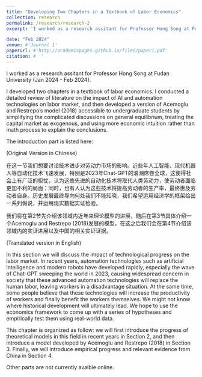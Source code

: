 ```yaml
---
title: "Developing Two Chapters in a Textbook of Labor Economics"
collection: research
permalink: /research/research-2
excerpt: 'I worked as a research assitant for Professor Hong Song at Fudan University (Jan 2024 - Feb 2024).'

date: "Feb 2024"
venue: #'Journal 1'
paperurl: #'http://academicpages.github.io/files/paper1.pdf'
citation: # ''
---
```


I worked as a research assitant for Professor Hong Song at Fudan University (Jan 2024 - Feb 2024).  

I developed two chapters in a textbook of labor economics. I conducted a detailed review of literature on the impact of AI and automation technologies on labor market, and then developed a version of Acemoglu and Restrepo’s model (2018) accessible to undergraduate students by simplifying the complicated discussions on general equilibrium, treating the capital market as exogenous, and using more economic intuition rather than math process to explain the conclusions.  


The introduction part is listed here:  

(Original Version in Chinese)  

在这一节我们想要讨论技术进步对劳动力市场的影响。近些年人工智能、现代机器人等自动化技术飞速发展，特别是2023年Chat-GPT的浪潮席卷全球，这使得社会上有广泛的担忧，认为这些先进的自动化技术将取代人类劳动力，使劳动者面临更加不利的局面；同时，也有人认为这些技术将提高劳动者的生产率，最终惠及劳动者自身。历史发展最终导向何处我们不能知晓，我们希望运用经济学的框架给出一系列假说，并运用现实数据实证检验。  

我们将在第2节先介绍该领域内近年来理论模型的进展，随后在第3节具体介绍一个Acemoglu and Restrepo (2018)发展的模型，在这之后我们会在第4节介绍该领域内的实证进展以及中国的相关实证证据。  

(Translated version in English)  

In this section we will discuss the impact of technological progress on the labor market. In recent years, automation technologies such as artificial intelligence and modern robots have developed rapidly, especially the wave of Chat-GPT sweeping the world in 2023, causing widespread concern in society that these advanced automation technologies will replace the human labor, leaving workers in a disadvantage situation. At the same time, some people believe that these technologies will increase the productivity of workers and finally benefit the workers themselves. We might not know where historical development will ultimately lead. We hope to use the economics framework to come up with a series of hypotheses and empirically test them using real-world data.  

This chapter is organized as follow: we will first introduce the progress of theoretical models in this field in recent years in Section 2, and then introduce a model developed by Acemoglu and Restrepo (2018) in Section 3. Finally, we will introduce empirical progress and relevant evidence from China in Section 4.  

Other parts are not currently avaible online.